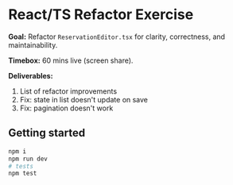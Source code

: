 # React/TS Refactor Exercise


**Goal:** Refactor `ReservationEditor.tsx` for clarity, correctness, and maintainability.


**Timebox:** 60 mins live (screen share).

**Deliverables:**
1. List of refactor improvements
2. Fix: state in list doesn't update on save
3. Fix: pagination doesn't work

## Getting started
```bash
npm i
npm run dev
# tests
npm test
```
